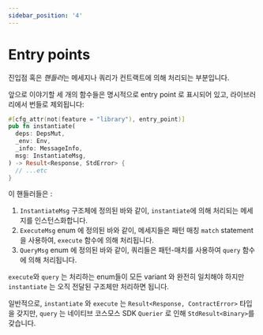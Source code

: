 ```yaml
---
sidebar_position: '4'
---
```


# Entry points

진입점 혹은 *핸들러*는 메세지나 쿼리가 컨트랙트에 의해 처리되는 부분입니다.

앞으로 이야기할 세 개의 함수들은 명시적으로 entry point 로 표시되어 있고, 라이브러리에서 번들로 제외됩니다:

```rust
#[cfg_attr(not(feature = "library"), entry_point)]
pub fn instantiate(
  deps: DepsMut,
  _env: Env,
  _info: MessageInfo,
  msg: InstantiateMsg,
) -> Result<Response, StdError> {
  // ...etc
}
```

이 핸들러들은 :

1. `InstantiateMsg` 구조체에 정의된 바와 같이, `instantiate`에 의해 처리되는 메세지를 인스턴스화합니다.
2. `ExecuteMsg` enum 에 정의된 바와 같이, 메세지들은 패턴 매칭 `match` statement 을 사용하여, `execute` 함수에 의해 처리됩니다.
3. `QueryMsg` enum 에 정의된 바와 같이, 쿼리들은 패턴-매치를 사용하여 `query` 함수에 의해 처리됩니다.

`execute`와 `query` 는 처리하는 enum들이 모든 variant 와 완전히 일치해야 하지만 `instantiate` 는 오직 전달된 구조체만 처리하면 됩니다.

일반적으로, `instantiate` 와 `execute` 는 `Result<Response, ContractError>` 타입을 갖지만, `query` 는 네이티브 코스모스 SDK  `Querier` 로 인해 `StdResult<Binary>`를 갖습니다.
